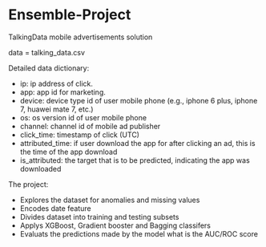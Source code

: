 # Ensemble-Project
TalkingData mobile advertisements solution

data = talking_data.csv


Detailed data dictionary:
- ip: ip address of click.
- app: app id for marketing.
- device: device type id of user mobile phone (e.g., iphone 6 plus, iphone 7, huawei mate 7, etc.)
- os: os version id of user mobile phone
- channel: channel id of mobile ad publisher
- click_time: timestamp of click (UTC)
- attributed_time: if user download the app for after clicking an ad, this is the time of the app download
- is_attributed: the target that is to be predicted, indicating the app was downloaded

The project: 
- Explores the dataset for anomalies and missing values 
- Encodes date feature
- Divides dataset into training and testing subsets
- Applys XGBoost, Gradient booster and Bagging classifers
- Evaluats the predictions made by the model what is the AUC/ROC score
